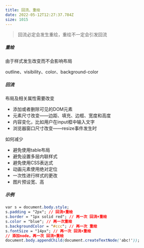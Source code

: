 ```yaml
---
title: 回流、重绘
date: 2022-05-12T12:27:37.784Z
size: 1015
---
```

> 回流必定会发生重绘，重绘不一定会引发回流

##### 重绘

由于样式发生改变而不会影响布局

outline、visibility、color、background-color

##### 回流

布局及相关属性需要改变

- 添加或者删除可见的DOM元素
- 元素尺寸改变——边距、填充、边框、宽度和高度
- 内容变化，比如用户在input框中输入文字
- 浏览器窗口尺寸改变——resize事件发生时

如何减少

- 避免使用table布局
- 避免设置多层内联样式
- 避免使用CSS表达式
- 动画元素使用绝对定位
- 一次性进行样式的更改
- 图片预设宽、高

##### 示例

```css
var s = document.body.style;
s.padding = "2px"; // 回流+重绘
s.border = "1px solid red"; // 再一次 回流+重绘
s.color = "blue"; // 再一次重绘
s.backgroundColor = "#ccc"; // 再一次 重绘
s.fontSize = "14px"; // 再一次 回流+重绘
// 添加node，再一次 回流+重绘
document.body.appendChild(document.createTextNode('abc!'));
```

